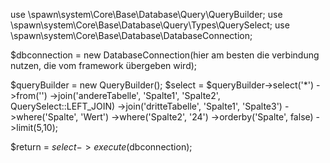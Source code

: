 
use \spawn\system\Core\Base\Database\Query\QueryBuilder;
use \spawn\system\Core\Base\Database\Query\Types\QuerySelect;
use \spawn\system\Core\Base\Database\DatabaseConnection;

$dbconnection = new DatabaseConnection(hier am besten die verbindung nutzen, die vom framework übergeben wird);

$queryBuilder = new QueryBuilder();
$select =  $queryBuilder->select('*')
                        ->from('')
                        ->join('andereTabelle', 'Spalte1', 'Spalte2', QuerySelect::LEFT_JOIN)
                        ->join('dritteTabelle', 'Spalte1', 'Spalte3')
                        ->where('Spalte', 'Wert')
                        ->where('Spalte2', '24')
                        ->orderby('Spalte', false)
                        ->limit(5,10);

$return =   $select     ->execute($dbconnection);
                        